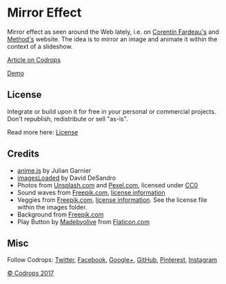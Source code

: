 # Mirror Effect

Mirror effect as seen around the Web lately, i.e. on [Corentin Fardeau's](http://www.corentinfardeau.fr/) and [Method's](http://method.digital/) website. The idea is to mirror an image and animate it within the context of a slideshow.

[Article on Codrops](https://tympanus.net/codrops/?p=29492)

[Demo](http://tympanus.net/Development/MirrorEffect/)

## License

Integrate or build upon it for free in your personal or commercial projects. Don't republish, redistribute or sell "as-is".

Read more here: [License](http://tympanus.net/codrops/licensing/)

## Credits

- [anime.js](http://anime-js.com/) by Julian Garnier
- [imagesLoaded](http://imagesloaded.desandro.com/) by David DeSandro
- Photos from [Unsplash.com](http://unsplash.com) and [Pexel.com](http://pexels.com), licensed under [CC0](https://creativecommons.org/publicdomain/zero/1.0/)
- Sound waves from [Freepik.com](http://freepik.com), [license information](http://support.freepik.com/hc/en-us)
- Veggies from [Freepik.com](http://www.freepik.com/index.php?goto=74&idfoto=969209), [license information](http://support.freepik.com/hc/en-us). See the license file within the images folder.
- Background from [Freepik.com](http://www.freepik.com)
- Play Button by [Madebyolive](http://www.flaticon.com/authors/madebyoliver) from [Flaticon.com](http://www.flaticon.com/free-icon/play-button_149125)

## Misc

Follow Codrops: [Twitter](http://www.twitter.com/codrops), [Facebook](https://www.facebook.com/codrops/), [Google+](https://plus.google.com/101095823814290637419), [GitHub](https://github.com/codrops), [Pinterest](http://www.pinterest.com/codrops/), [Instagram](https://www.instagram.com/codropsss/)


[© Codrops 2017](http://www.codrops.com)





